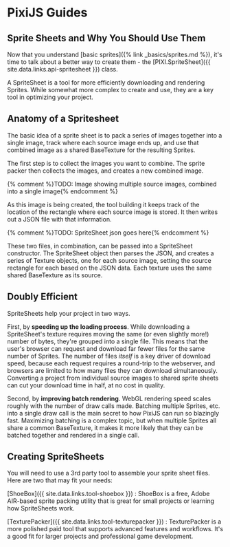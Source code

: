 # PixiJS Guides
## Sprite Sheets and Why You Should Use Them

Now that you understand [basic sprites]({% link _basics/sprites.md %}), it's time to talk about a better way to create them - the [PIXI.SpriteSheet]({{ site.data.links.api-spritesheet }}) class.

A SpriteSheet is a tool for more efficiently downloading and rendering Sprites.  While somewhat more complex to create and use, they are a key tool in optimizing your project.

## Anatomy of a Spritesheet

The basic idea of a sprite sheet is to pack a series of images together into a single image, track where each source image ends up, and use that combined image as a shared BaseTexture for the resulting Sprites.  

The first step is to collect the images you want to combine.  The sprite packer then collects the images, and creates a new combined image.

{% comment %}TODO: Image showing multiple source images, combined into a single image{% endcomment %}

As this image is being created, the tool building it keeps track of the location of the rectangle where each source image is stored.  It then writes out a JSON file with that information.

{% comment %}TODO: SpriteSheet json goes here{% endcomment %}

These two files, in combination, can be passed into a SpriteSheet constructor.  The SpriteSheet object then parses the JSON, and creates a series of Texture objects, one for each source image, setting the source rectangle for each based on the JSON data.  Each texture uses the same shared BaseTexture as its source.

## Doubly Efficient

SpriteSheets help your project in two ways.

First, by __speeding up the loading process__.  While downloading a SpriteSheet's texture requires moving the same (or even slightly more!) number of bytes, they're grouped into a single file.  This means that the user's browser can request and download far fewer files for the same number of Sprites.  The number of files *itself* is a key driver of download speed, because each request requires a round-trip to the webserver, and browsers are limited to how many files they can download simultaneously.  Converting a project from individual source images to shared sprite sheets can cut your download time in half, at no cost in quality.

Second, by __improving batch rendering__.  WebGL rendering speed scales roughly with the number of draw calls made.  Batching multiple Sprites, etc. into a single draw call is the main secret to how PixiJS can run so blazingly fast.  Maximizing batching is a complex topic, but when multiple Sprites all share a common BaseTexture, it makes it more likely that they can be batched together and rendered in a single call.

## Creating SpriteSheets

You will need to use a 3rd party tool to assemble your sprite sheet files.  Here are two that may fit your needs:

[ShoeBox]({{ site.data.links.tool-shoebox }})
: ShoeBox is a free, Adobe AIR-based sprite packing utility that is great for small projects or learning how SpriteSheets work.

[TexturePacker]({{ site.data.links.tool-texturepacker }})
: TexturePacker is a more polished paid tool that supports advanced features and workflows.  It's a good fit for larger projects and professional game development.
